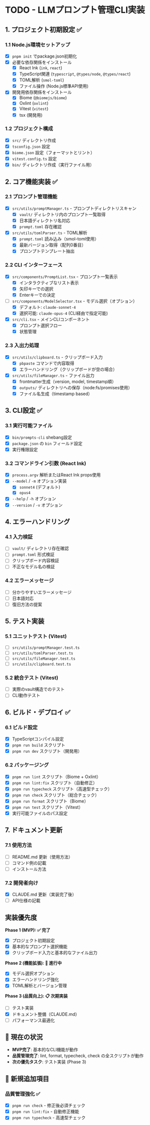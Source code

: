 # TODO - LLMプロンプト管理CLI実装

## 1. プロジェクト初期設定 ✅

### 1.1 Node.js環境セットアップ
- [x] `pnpm init` でpackage.json初期化
- [x] 必要な依存関係をインストール
  - [x] React Ink (`ink`, `react`)
  - [x] TypeScript関連 (`typescript`, `@types/node`, `@types/react`)
  - [x] TOML解析 (`smol-toml`)
  - [x] ファイル操作 (Node.js標準API使用)
- [x] 開発用依存関係をインストール
  - [x] Biome (`@biomejs/biome`)
  - [x] Oxlint (`oxlint`)
  - [x] Vitest (`vitest`)
  - [x] tsx (開発用)

### 1.2 プロジェクト構成
- [x] `src/` ディレクトリ作成
- [x] `tsconfig.json` 設定
- [x] `biome.json` 設定（フォーマットとリント）
- [x] `vitest.config.ts` 設定
- [x] `bin/` ディレクトリ作成（実行ファイル用）

## 2. コア機能実装 ✅

### 2.1 プロンプト管理機能
- [x] `src/utils/promptManager.ts` - プロンプトディレクトリスキャン
  - [x] `vault/` ディレクトリ内のプロンプト一覧取得
  - [x] 日本語ディレクトリ名対応
  - [x] `prompt.toml` 存在確認
- [x] `src/utils/tomlParser.ts` - TOML解析
  - [x] `prompt.toml` 読み込み（smol-toml使用）
  - [x] 最新バージョン取得（配列0番目）
  - [x] プロンプトテンプレート抽出

### 2.2 CLI インターフェース
- [x] `src/components/PromptList.tsx` - プロンプト一覧表示
  - [x] インタラクティブなリスト表示
  - [x] 矢印キーでの選択
  - [x] Enterキーでの決定
- [ ] `src/components/ModelSelector.tsx` - モデル選択（オプション）
  - [x] デフォルト: `claude-sonnet-4`
  - [x] 選択可能: `claude-opus-4` (CLI経由で指定可能)
- [x] `src/cli.tsx` - メインCLIコンポーネント
  - [x] プロンプト選択フロー
  - [x] 状態管理

### 2.3 入出力処理
- [x] `src/utils/clipboard.ts` - クリップボード入力
  - [x] `pbpaste` コマンドで内容取得
  - [x] エラーハンドリング（クリップボードが空の場合）
- [x] `src/utils/fileManager.ts` - ファイル出力
  - [x] frontmatter生成（version, model, timestamp順）
  - [x] `outputs/` ディレクトリへの保存（node:fs/promises使用）
  - [x] ファイル名生成（timestamp based）

## 3. CLI設定 ✅

### 3.1 実行可能ファイル
- [x] `bin/prompts-cli` shebang設定
- [x] `package.json` の `bin` フィールド設定
- [x] 実行権限設定

### 3.2 コマンドライン引数 (React Ink)
- [x] `process.argv` 解析またはReact Ink props使用
- [x] `--model` / `-m` オプション実装
  - [x] `sonnet4` (デフォルト)
  - [x] `opus4`
- [x] `--help` / `-h` オプション
- [x] `--version` / `-v` オプション

## 4. エラーハンドリング

### 4.1 入力検証
- [ ] `vault/` ディレクトリ存在確認
- [ ] `prompt.toml` 形式検証
- [ ] クリップボード内容検証
- [ ] 不正なモデル名の検証

### 4.2 エラーメッセージ
- [ ] 分かりやすいエラーメッセージ
- [ ] 日本語対応
- [ ] 復旧方法の提案

## 5. テスト実装

### 5.1 ユニットテスト (Vitest)
- [ ] `src/utils/promptManager.test.ts`
- [ ] `src/utils/tomlParser.test.ts`
- [ ] `src/utils/fileManager.test.ts`
- [ ] `src/utils/clipboard.test.ts`

### 5.2 統合テスト (Vitest)
- [ ] 実際のvault構造でのテスト
- [ ] CLI動作テスト

## 6. ビルド・デプロイ ✅

### 6.1 ビルド設定
- [x] TypeScriptコンパイル設定
- [x] `pnpm run build` スクリプト
- [x] `pnpm run dev` スクリプト（開発用）

### 6.2 パッケージング
- [x] `pnpm run lint` スクリプト（Biome + Oxlint）
- [x] `pnpm run lint:fix` スクリプト（自動修正）
- [x] `pnpm run typecheck` スクリプト（高速型チェック）
- [x] `pnpm run check` スクリプト（総合チェック）
- [x] `pnpm run format` スクリプト（Biome）
- [x] `pnpm run test` スクリプト（Vitest）
- [x] 実行可能ファイルのパス設定

## 7. ドキュメント更新

### 7.1 使用方法
- [ ] README.md 更新（使用方法）
- [ ] コマンド例の記載
- [ ] インストール方法

### 7.2 開発者向け
- [x] CLAUDE.md 更新（実装完了後）
- [ ] API仕様の記載

## 実装優先度

**Phase 1 (MVP): ✅ 完了**
- [x] プロジェクト初期設定
- [x] 基本的なプロンプト選択機能
- [x] クリップボード入力と基本的なファイル出力

**Phase 2 (機能拡張): 🔄 進行中**
- [x] モデル選択オプション
- [x] エラーハンドリング強化
- [x] TOML解析とバージョン管理

**Phase 3 (品質向上): 📋 次期実装**
- [ ] テスト実装
- [x] ドキュメント整備（CLAUDE.md）
- [ ] パフォーマンス最適化

## 🎯 現在の状況

- **MVP完了**: 基本的なCLI機能が動作
- **品質管理完了**: lint, format, typecheck, check の全スクリプトが動作
- **次の優先タスク**: テスト実装 (Phase 3)

## 📝 新規追加項目

### 品質管理強化 ✅
- [x] `pnpm run check` - 修正後必須チェック
- [x] `pnpm run lint:fix` - 自動修正機能
- [x] `pnpm run typecheck` - 高速型チェック